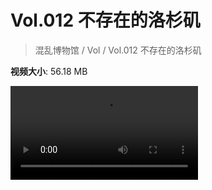 # Vol.012 不存在的洛杉矶

> 混乱博物馆 / Vol / Vol.012 不存在的洛杉矶

**视频大小**: 56.18 MB

<div class="video"><video src="https://file.hsyhx.top/video/混乱博物馆/Vol/012.mp4" controls preload>🤔 您的浏览器不支持 video 标签</video></div>